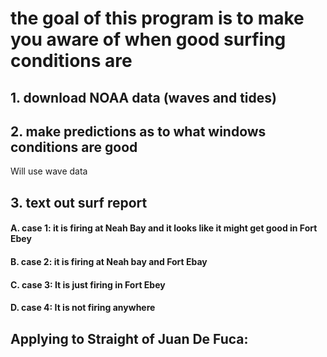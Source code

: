 # the goal of this program is to make you aware of when good surfing conditions are

## 1. download NOAA data (waves and tides) 

## 2. make predictions as to what windows conditions are good 
Will use wave data 

## 3. text out surf report 
 #### A. case 1: it is firing at Neah Bay and it looks like it might get good in Fort Ebey
 #### B. case 2: it is firing at Neah bay and Fort Ebay 
 #### C. case 3: It is just firing in Fort Ebey 
 #### D. case 4: It is not firing anywhere 


## Applying to Straight of Juan De Fuca: 


